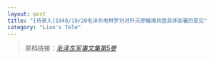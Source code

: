 ```yaml
---
layout: post
title: "[待录入]1948/10/20毛泽东电林罗刘对歼灭廖耀湘兵团具体部署的意见"
category: "Liao's Tele"
---
```



> 原档链接：[*毛泽东军事文集第5卷*](https://www.modernhistory.org.cn/#/Detailedreading?fileCode=0001_ts_31027578&treeId=188023779&uniqTag&dirCode=e21a6230329943309f9367c8fbeb1ffa&bzId&qkTitle&imageUrl=https%3A%2F%2Fiiif.modernhistory.org.cn%2Fiiif%2F2%2F0001_ts_31027578%252F0001_ts_31027578_00130.jpg&contUrl=https%3A%2F%2Fkrwxk-prod.oss-cn-beijing.aliyuncs.com%2F0001_ts_31027578%2F0001_ts_31027578.json)
